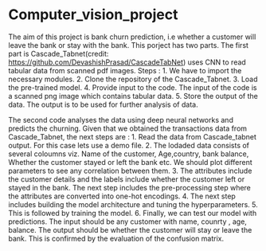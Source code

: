 # Computer_vision_project

The aim of this project is bank churn prediction, i.e whether a customer will leave the bank or stay with the bank. This porject has two parts. The first part is 
Cascade_Tabnet(credit: https://github.com/DevashishPrasad/CascadeTabNet) uses CNN to read tabular data from scanned pdf images. 
Steps : 1. We have to import the necessary modules. 2. Clone the repository of the Cascade_Tabnet. 3. Load the pre-trained model. 4. Provide input to the code.
The input of the code is a scanned png image which contains tabular data. 5. Store the output of the data. The output is to be used for further analysis of data.  


The second code analyses the data using deep neural networks and predicts the churning. Given that we obtained the transactions data from Cascade_Tabnet, the next steps are : 1. Read the data from Cascade_tabnet output. For this case lets use a demo file. 2. The lodaded data consists of several coloumns viz. Name of the customer, Age,country,  bank balance, Whether the customer stayed or left the bank etc. We should plot different parameters to see any correlation between them. 3. The attributes include the customer details and the labels include whether the customer left or stayed in the bank. The next step includes the pre-processing step where the attributes are converted into one-hot encodings. 4. The next step includes building the model architecture and tuning the hyperparameters. 5. This is followed by training the model. 6. Finally, we can test our model with predictions. The input should be any customer with name, counrty , age, balance. The output should be whether the customer will stay or leave the bank. This is confirmed by the evaluation of the confusion matrix.   

